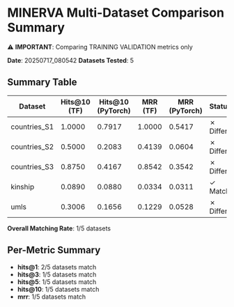 # MINERVA Multi-Dataset Comparison Summary

⚠️ **IMPORTANT**: Comparing TRAINING VALIDATION metrics only

**Date**: 20250717_080542
**Datasets Tested**: 5

## Summary Table

| Dataset | Hits@10 (TF) | Hits@10 (PyTorch) | MRR (TF) | MRR (PyTorch) | Status |
|---------|--------------|-------------------|----------|---------------|--------|
| countries_S1 | 1.0000 | 0.7917 | 1.0000 | 0.5417 | ✗ Differ |
| countries_S2 | 0.5000 | 0.2083 | 0.4139 | 0.0604 | ✗ Differ |
| countries_S3 | 0.8750 | 0.4167 | 0.8542 | 0.3542 | ✗ Differ |
| kinship | 0.0890 | 0.0880 | 0.0334 | 0.0311 | ✓ Match |
| umls | 0.3006 | 0.1656 | 0.1229 | 0.0528 | ✗ Differ |

**Overall Matching Rate**: 1/5 datasets

## Per-Metric Summary

- **hits@1**: 2/5 datasets match
- **hits@3**: 1/5 datasets match
- **hits@5**: 1/5 datasets match
- **hits@10**: 1/5 datasets match
- **mrr**: 1/5 datasets match
